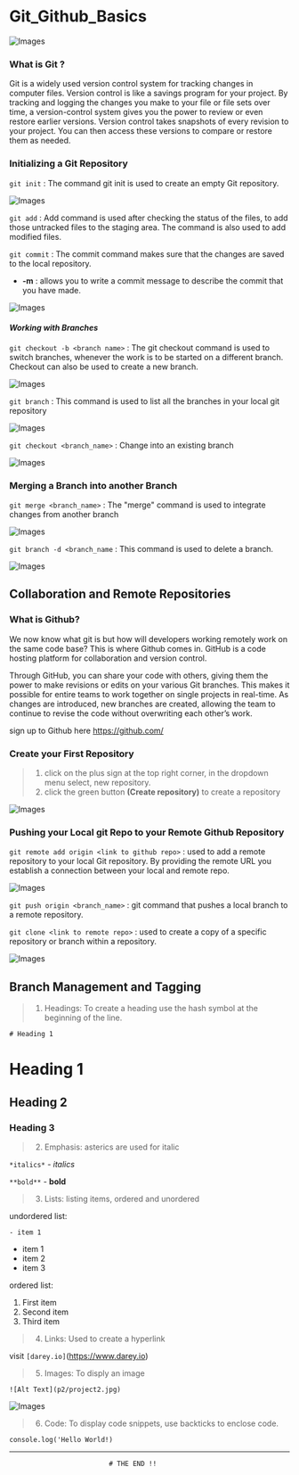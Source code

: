 # Git_Github_Basics

![Images](images/featured.jpg)


### What is Git ?

Git is a widely used version control system for tracking changes in computer files. Version control is like a savings program for your project. By tracking and logging the changes you make to your file or file sets over time, a version-control system gives you the power to review or even restore earlier versions. Version control takes snapshots of every revision to your project. You can then access these versions to compare or restore them as needed.


### **Initializing a Git Repository**


`git init` : The command git init is used to create an empty Git repository.

![Images](images/Screenshot_1.png)

`git add` : Add command is used after checking the status of the files, to add those untracked files to the staging area. The command is also used to add modified files. 

`git commit` : The commit command makes sure that the changes are saved to the local repository.
  - **-m** : allows you to write a commit message to describe the commit that you have made.


![Images](images/Screenshot_2.png)

#### *Working with Branches*

`git checkout -b <branch name>` : The git checkout command is used to switch branches, whenever the work is to be started on a different branch.
Checkout can also be used to create a new branch.


![Images](images/Screenshot_3.png)

`git branch` : This command is used to list all the branches in your local git repository


![Images](images/Screenshot_5.png)

`git checkout <branch_name>` : Change into an existing branch

![Images](images/Screenshot_6.png)

### **Merging a Branch into another Branch**

`git merge <branch_name>` : The "merge" command is used to integrate changes from another branch

![Images](images/Screenshot_7.png)

`git branch -d <branch_name` : This command is used to delete a branch.

![Images](images/Screenshot_9.png)

## **Collaboration and Remote Repositories**

### What is Github?

We now know what git is but how will developers working remotely work on the same code base? This is where Github comes in. GitHub is a code hosting platform for collaboration and version control.

Through GitHub, you can share your code with others, giving them the power to make revisions or edits on your various Git branches. This makes it possible for entire teams to work together on single projects in real-time. As changes are introduced, new branches are created, allowing the team to continue to revise the code without overwriting each other’s work. 

sign up to Github here https://github.com/

### Create your First Repository

  > 1. click on the plus sign at the top right corner, in the dropdown menu select, new repository.
  > 2. click the green button **(Create repository)** to create a repository

![Images](images/Screenshot_8.png)

### Pushing your Local git Repo to your Remote Github Repository

`git remote add origin <link to github repo>` : used to add a remote repository to your local Git repository. By providing the remote URL you establish a connection between your local and remote repo.

![Images](images/Screenshot_10.png)

`git push origin <branch_name>` : git command that pushes a local branch to a remote repository.

`git clone <link to remote repo>` : used to create a copy of a specific repository or branch within a repository.

![Images](images/Screenshot_11.png)

## **Branch Management and Tagging**

  > 1. Headings: To create a heading use the hash symbol at the beginning of the line. 

  `# Heading 1` 

# Heading 1
## Heading 2
### Heading 3

 > 2. Emphasis: asterics are used for italic

 `*italics*` - *italics*
   
 `**bold**` - **bold**

 > 3. Lists: listing items, ordered and unordered

 undordered list:

 `- item 1` 

 - item 1
 - item 2
 - item 3

 ordered list:

 1. First item
 2. Second item
 3. Third item

 > 4. Links: Used to create a hyperlink

 visit `[darey.io]`(https://www.darey.io)

 > 5. Images: To disply an image

`![Alt Text](p2/project2.jpg)`

![Images](images/project2.jpg)

 > 6. Code: To display code snippets, use backticks to enclose code.

 `console.log('Hello World!)`


 *******

                             # THE END !! 















